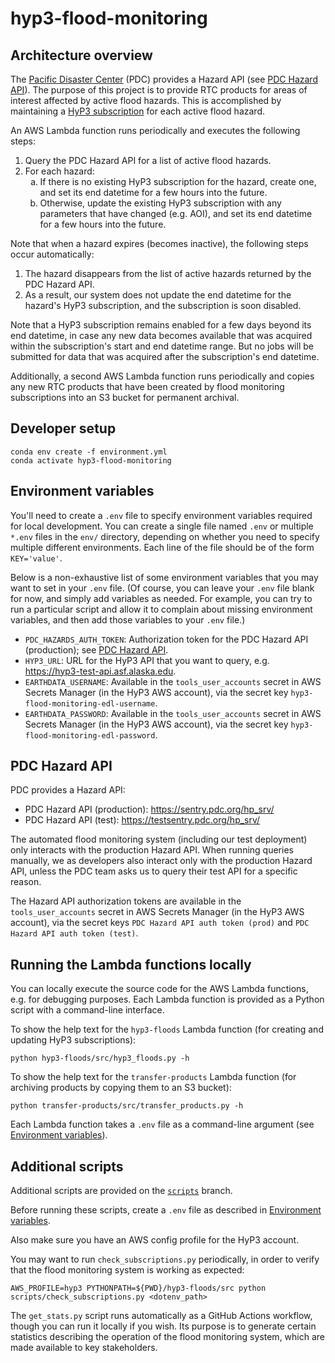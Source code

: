 # hyp3-flood-monitoring

## Architecture overview

The [Pacific Disaster Center](https://www.pdc.org/about) (PDC)
provides a Hazard API (see [PDC Hazard API](#pdc-hazard-api)).
The purpose of this project is to provide RTC products for areas of interest affected by active flood hazards.
This is accomplished by maintaining a [HyP3 subscription](https://hyp3-docs.asf.alaska.edu/using/subscriptions/)
for each active flood hazard.

An AWS Lambda function runs periodically and executes the following steps:

<ol>
<li>
Query the PDC Hazard API for a list of active flood hazards.
</li>
<li>
For each hazard:
  <ol type="a">
  <li>
    If there is no existing HyP3 subscription for the hazard, create one, and set its end datetime for a few hours
    into the future.
  </li>
  <li>
    Otherwise, update the existing HyP3 subscription with any parameters that have changed (e.g. AOI),
    and set its end datetime for a few hours into the future.
  </li>
  </ol>
</li>
</ol>

Note that when a hazard expires (becomes inactive), the following steps occur automatically:

1. The hazard disappears from the list of active hazards returned by the PDC Hazard API.
2. As a result, our system does not update the end datetime for the hazard's HyP3 subscription,
   and the subscription is soon disabled.

Note that a HyP3 subscription remains enabled for a few days beyond its end datetime,
in case any new data becomes available that was acquired within the subscription's
start and end datetime range. But no jobs will be submitted for data that was
acquired after the subscription's end datetime.

Additionally, a second AWS Lambda function runs periodically and copies any new RTC products
that have been created by flood monitoring subscriptions into an S3 bucket for permanent
archival.

## Developer setup

```
conda env create -f environment.yml
conda activate hyp3-flood-monitoring
```

## Environment variables

You'll need to create a `.env` file to specify environment variables required for local development. You can create
a single file named `.env` or multiple `*.env` files in the `env/` directory, depending on whether you need to
specify multiple different environments. Each line of the file should be of the form `KEY='value'`.

Below is a non-exhaustive list of some environment variables that you may want to set in your `.env` file.
(Of course, you can leave your `.env` file blank for now, and simply add variables as needed.
For example, you can try to run a particular script and allow it to complain about missing
environment variables, and then add those variables to your `.env` file.)

* `PDC_HAZARDS_AUTH_TOKEN`: Authorization token for the PDC Hazard API (production);
   see [PDC Hazard API](#pdc-hazard-api).
* `HYP3_URL`: URL for the HyP3 API that you want to query, e.g. <https://hyp3-test-api.asf.alaska.edu>.
* `EARTHDATA_USERNAME`: Available in the `tools_user_accounts` secret in AWS Secrets Manager (in the HyP3 AWS account),
   via the secret key `hyp3-flood-monitoring-edl-username`.
* `EARTHDATA_PASSWORD`: Available in the `tools_user_accounts` secret in AWS Secrets Manager (in the HyP3 AWS account),
   via the secret key `hyp3-flood-monitoring-edl-password`.

## PDC Hazard API

PDC provides a Hazard API:

* PDC Hazard API (production): <https://sentry.pdc.org/hp_srv/>
* PDC Hazard API (test): <https://testsentry.pdc.org/hp_srv/>

The automated flood monitoring system (including our test deployment) only interacts with the production Hazard API.
When running queries manually, we as developers also interact only with the production Hazard API, unless the PDC
team asks us to query their test API for a specific reason.

The Hazard API authorization tokens are available in the `tools_user_accounts` secret in AWS Secrets Manager
(in the HyP3 AWS account), via the secret keys `PDC Hazard API auth token (prod)`
and `PDC Hazard API auth token (test)`.

## Running the Lambda functions locally

You can locally execute the source code for the AWS Lambda functions, e.g. for debugging purposes. Each Lambda
function is provided as a Python script with a command-line interface.

To show the help text for the `hyp3-floods` Lambda function
(for creating and updating HyP3 subscriptions):

```
python hyp3-floods/src/hyp3_floods.py -h
```

To show the help text for the `transfer-products` Lambda function
(for archiving products by copying them to an S3 bucket):

```
python transfer-products/src/transfer_products.py -h
```

Each Lambda function takes a `.env` file as a command-line argument
(see [Environment variables](#environment-variables)).

## Additional scripts

Additional scripts are provided on the
[`scripts`](https://github.com/ASFHyP3/hyp3-flood-monitoring/tree/scripts) branch.

Before running these scripts, create a `.env` file as described in
[Environment variables](#environment-variables).

Also make sure you have an AWS config profile for the HyP3 account.

You may want to run `check_subscriptions.py` periodically, in order to verify that
the flood monitoring system is working as expected:

```
AWS_PROFILE=hyp3 PYTHONPATH=${PWD}/hyp3-floods/src python scripts/check_subscriptions.py <dotenv_path>
```

The `get_stats.py` script runs automatically as a GitHub Actions workflow, though you can run it locally
if you wish. Its purpose is to generate certain statistics describing the operation of the flood
monitoring system, which are made available to key stakeholders.
